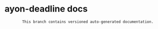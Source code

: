 # ayon-deadline docs

            This branch contains versioned auto-generated documentation.

            